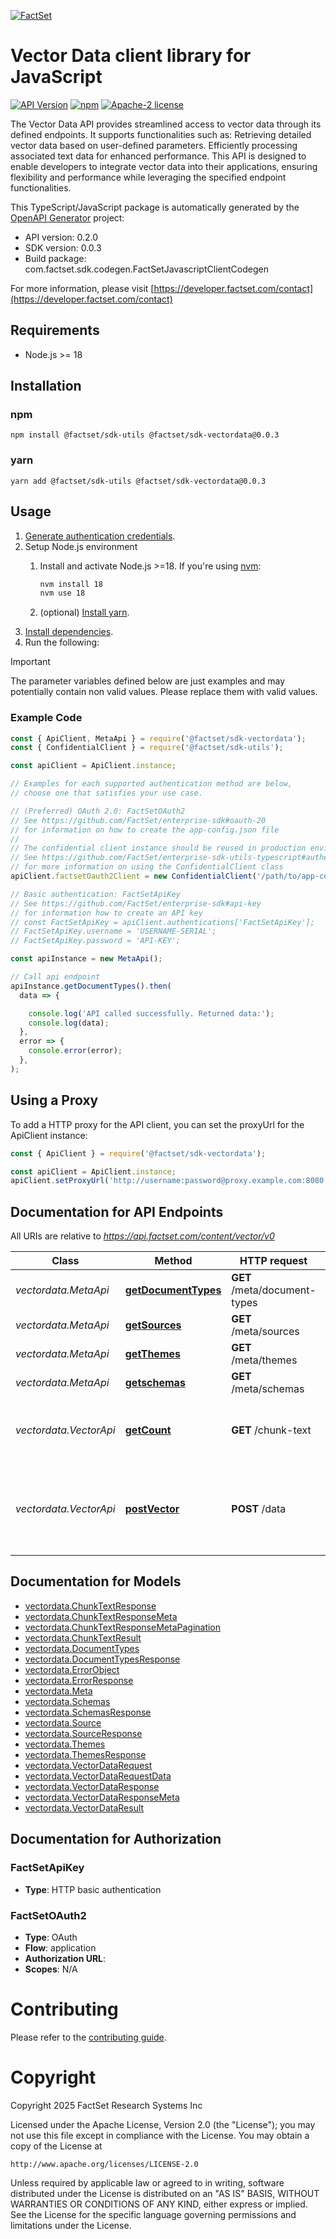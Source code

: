 [![FactSet](https://raw.githubusercontent.com/factset/enterprise-sdk/main/docs/images/factset-logo.svg)](https://www.factset.com)

# Vector Data client library for JavaScript

[![API Version](https://img.shields.io/badge/api-v0.2.0-blue)](https://developer.factset.com/api-catalog/vector-data-api)
[![npm](https://img.shields.io/badge/npm-v0.0.3-orange)](https://www.npmjs.com/package/@factset/sdk-vectordata/v/0.0.3)
[![Apache-2 license](https://img.shields.io/badge/license-Apache2-brightgreen.svg)](https://www.apache.org/licenses/LICENSE-2.0)

The Vector Data API provides streamlined access to vector data through its defined endpoints. It supports functionalities such as:
Retrieving detailed vector data based on user-defined parameters.
Efficiently processing associated text data for enhanced performance.
This API is designed to enable developers to integrate vector data into their applications, ensuring flexibility and performance while leveraging the specified endpoint functionalities.

This TypeScript/JavaScript package is automatically generated by the [OpenAPI Generator](https://openapi-generator.tech) project:

- API version: 0.2.0
- SDK version: 0.0.3
- Build package: com.factset.sdk.codegen.FactSetJavascriptClientCodegen

For more information, please visit [https://developer.factset.com/contact](https://developer.factset.com/contact)

## Requirements

* Node.js >= 18

## Installation

### npm

```shell
npm install @factset/sdk-utils @factset/sdk-vectordata@0.0.3
```

### yarn

```shell
yarn add @factset/sdk-utils @factset/sdk-vectordata@0.0.3
```

## Usage

1. [Generate authentication credentials](../../../../README.md#authentication).
2. Setup Node.js environment
   1. Install and activate Node.js >=18. If you're using [nvm](https://github.com/nvm-sh/nvm):

      ```sh
      nvm install 18
      nvm use 18
      ```

   2. (optional) [Install yarn](https://yarnpkg.com/getting-started/install).
3. [Install dependencies](#installation).
4. Run the following:

> [!IMPORTANT]
> The parameter variables defined below are just examples and may potentially contain non valid values. Please replace them with valid values.

### Example Code


```javascript
const { ApiClient, MetaApi } = require('@factset/sdk-vectordata');
const { ConfidentialClient } = require('@factset/sdk-utils');

const apiClient = ApiClient.instance;

// Examples for each supported authentication method are below,
// choose one that satisfies your use case.

// (Preferred) OAuth 2.0: FactSetOAuth2
// See https://github.com/FactSet/enterprise-sdk#oauth-20
// for information on how to create the app-config.json file
//
// The confidential client instance should be reused in production environments.
// See https://github.com/FactSet/enterprise-sdk-utils-typescript#authentication
// for more information on using the ConfidentialClient class
apiClient.factsetOauth2Client = new ConfidentialClient('/path/to/app-config.json');

// Basic authentication: FactSetApiKey
// See https://github.com/FactSet/enterprise-sdk#api-key
// for information how to create an API key
// const FactSetApiKey = apiClient.authentications['FactSetApiKey'];
// FactSetApiKey.username = 'USERNAME-SERIAL';
// FactSetApiKey.password = 'API-KEY';

const apiInstance = new MetaApi();

// Call api endpoint
apiInstance.getDocumentTypes().then(
  data => {

    console.log('API called successfully. Returned data:');
    console.log(data);
  },
  error => {
    console.error(error);
  },
);

```


## Using a Proxy

To add a HTTP proxy for the API client, you can set the proxyUrl for the ApiClient instance:

```javascript
const { ApiClient } = require('@factset/sdk-vectordata');

const apiClient = ApiClient.instance;
apiClient.setProxyUrl('http://username:password@proxy.example.com:8080');
```

## Documentation for API Endpoints

All URIs are relative to *https://api.factset.com/content/vector/v0*

Class | Method | HTTP request | Description
------------ | ------------- | ------------- | -------------
*vectordata.MetaApi* | [**getDocumentTypes**](docs/MetaApi.md#getDocumentTypes) | **GET** /meta/document-types | Returns the document types.
*vectordata.MetaApi* | [**getSources**](docs/MetaApi.md#getSources) | **GET** /meta/sources | Returns the sources.
*vectordata.MetaApi* | [**getThemes**](docs/MetaApi.md#getThemes) | **GET** /meta/themes | Returns the themes.
*vectordata.MetaApi* | [**getschemas**](docs/MetaApi.md#getschemas) | **GET** /meta/schemas | Returns the schemas.
*vectordata.VectorApi* | [**getCount**](docs/VectorApi.md#getCount) | **GET** /chunk-text | Returns chunked text for the given vectorId.
*vectordata.VectorApi* | [**postVector**](docs/VectorApi.md#postVector) | **POST** /data | Return vector information based on the input parameters below


## Documentation for Models

 - [vectordata.ChunkTextResponse](docs/ChunkTextResponse.md)
 - [vectordata.ChunkTextResponseMeta](docs/ChunkTextResponseMeta.md)
 - [vectordata.ChunkTextResponseMetaPagination](docs/ChunkTextResponseMetaPagination.md)
 - [vectordata.ChunkTextResult](docs/ChunkTextResult.md)
 - [vectordata.DocumentTypes](docs/DocumentTypes.md)
 - [vectordata.DocumentTypesResponse](docs/DocumentTypesResponse.md)
 - [vectordata.ErrorObject](docs/ErrorObject.md)
 - [vectordata.ErrorResponse](docs/ErrorResponse.md)
 - [vectordata.Meta](docs/Meta.md)
 - [vectordata.Schemas](docs/Schemas.md)
 - [vectordata.SchemasResponse](docs/SchemasResponse.md)
 - [vectordata.Source](docs/Source.md)
 - [vectordata.SourceResponse](docs/SourceResponse.md)
 - [vectordata.Themes](docs/Themes.md)
 - [vectordata.ThemesResponse](docs/ThemesResponse.md)
 - [vectordata.VectorDataRequest](docs/VectorDataRequest.md)
 - [vectordata.VectorDataRequestData](docs/VectorDataRequestData.md)
 - [vectordata.VectorDataResponse](docs/VectorDataResponse.md)
 - [vectordata.VectorDataResponseMeta](docs/VectorDataResponseMeta.md)
 - [vectordata.VectorDataResult](docs/VectorDataResult.md)


## Documentation for Authorization



### FactSetApiKey

- **Type**: HTTP basic authentication



### FactSetOAuth2


- **Type**: OAuth
- **Flow**: application
- **Authorization URL**: 
- **Scopes**: N/A


# Contributing

Please refer to the [contributing guide](../../../../CONTRIBUTING.md).

# Copyright

Copyright 2025 FactSet Research Systems Inc

Licensed under the Apache License, Version 2.0 (the "License");
you may not use this file except in compliance with the License.
You may obtain a copy of the License at

    http://www.apache.org/licenses/LICENSE-2.0

Unless required by applicable law or agreed to in writing, software
distributed under the License is distributed on an "AS IS" BASIS,
WITHOUT WARRANTIES OR CONDITIONS OF ANY KIND, either express or implied.
See the License for the specific language governing permissions and
limitations under the License.
